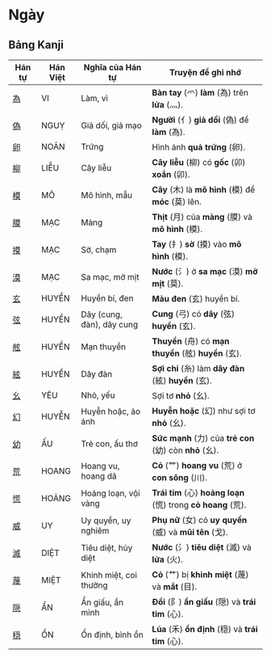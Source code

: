 # Ngày

## Bảng Kanji

| Hán tự | Hán Việt | Nghĩa của Hán tự | Truyện để ghi nhớ |
|---|---|---|---|
| [為](https://www.google.com/search?q=https://mazii.net/vi-VN/search/kanji/javi/%E7%82%BA) | VI | Làm, vì | **Bàn tay** (爫) **làm** (為) trên **lửa** (灬). |
| [偽](https://www.google.com/search?q=https://mazii.net/vi-VN/search/kanji/javi/%E5%81%BD) | NGUỴ | Giả dối, giả mạo | **Người** (亻) **giả dối** (偽) để **làm** (為). |
| [卵](https://www.google.com/search?q=https://mazii.net/vi-VN/search/kanji/javi/%E5%8D%B5) | NOÃN | Trứng | Hình ảnh **quả trứng** (卵). |
| [柳](https://www.google.com/search?q=https://mazii.net/vi-VN/search/kanji/javi/%E6%9F%B3) | LIỄU | Cây liễu | **Cây liễu** (柳) có **gốc** (卯) **xoắn** (卯). |
| [模](https://www.google.com/search?q=https://mazii.net/vi-VN/search/kanji/javi/%E6%A8%A1) | MÔ | Mô hình, mẫu | **Cây** (木) là **mô hình** (模) để **móc** (莫) lên. |
| [膜](https://www.google.com/search?q=https://mazii.net/vi-VN/search/kanji/javi/%E8%86%9C) | MẠC | Màng | **Thịt** (月) của **màng** (膜) và **mô hình** (模). |
| [摸](https://www.google.com/search?q=https://mazii.net/vi-VN/search/kanji/javi/%E6%91%B8) | MẠC | Sờ, chạm | **Tay** (扌) **sờ** (摸) vào **mô hình** (模). |
| [漠](https://www.google.com/search?q=https://mazii.net/vi-VN/search/kanji/javi/%E6%BC%A0) | MẠC | Sa mạc, mờ mịt | **Nước** (氵) ở **sa mạc** (漠) **mờ mịt** (莫). |
| [玄](https://www.google.com/search?q=https://mazii.net/vi-VN/search/kanji/javi/%E7%8E%84) | HUYỀN | Huyền bí, đen | **Màu đen** (玄) huyền bí. |
| [弦](https://www.google.com/search?q=https://mazii.net/vi-VN/search/kanji/javi/%E5%BC%A6) | HUYỀN | Dây (cung, đàn), dây cung | **Cung** (弓) có **dây** (弦) **huyền** (玄). |
| [舷](https://www.google.com/search?q=https://mazii.net/vi-VN/search/kanji/javi/%E8%88%B7) | HUYỀN | Mạn thuyền | **Thuyền** (舟) có **mạn thuyền** (舷) **huyền** (玄). |
| [絃](https://www.google.com/search?q=https://mazii.net/vi-VN/search/kanji/javi/%E7%B5%83) | HUYỀN | Dây đàn | **Sợi chỉ** (糸) làm **dây đàn** (絃) **huyền** (玄). |
| [幺](https://www.google.com/search?q=https://mazii.net/vi-VN/search/kanji/javi/%E5%B9%BA) | YÊU | Nhỏ, yếu | Sợi tơ **nhỏ** (幺). |
| [幻](https://www.google.com/search?q=https://mazii.net/vi-VN/search/kanji/javi/%E5%B9%BB) | HUYỄN | Huyễn hoặc, ảo ảnh | **Huyễn hoặc** (幻) như sợi tơ **nhỏ** (幺). |
| [幼](https://www.google.com/search?q=https://mazii.net/vi-VN/search/kanji/javi/%E5%B9%BC) | ẤU | Trẻ con, ấu thơ | **Sức mạnh** (力) của **trẻ con** (幼) còn **nhỏ** (幺). |
| [荒](https://www.google.com/search?q=https://mazii.net/vi-VN/search/kanji/javi/%E8%8D%92) | HOANG | Hoang vu, hoang dã | **Cỏ** (艹) **hoang vu** (荒) ở **con sông** (川). |
| [慌](https://www.google.com/search?q=https://mazii.net/vi-VN/search/kanji/javi/%E6%85%8C) | HOẢNG | Hoảng loạn, vội vàng | **Trái tim** (心) **hoảng loạn** (慌) trong **cỏ hoang** (荒). |
| [威](https://www.google.com/search?q=https://mazii.net/vi-VN/search/kanji/javi/%E5%A8%81) | UY | Uy quyền, uy nghiêm | **Phụ nữ** (女) có **uy quyền** (威) và **mũi tên** (戈). |
| [滅](https://www.google.com/search?q=https://mazii.net/vi-VN/search/kanji/javi/%E6%BB%85) | DIỆT | Tiêu diệt, hủy diệt | **Nước** (氵) **tiêu diệt** (滅) và **lửa** (火). |
| [蔑](https://www.google.com/search?q=https://mazii.net/vi-VN/search/kanji/javi/%E8%94%91) | MIỆT | Khinh miệt, coi thường | **Cỏ** (艹) bị **khinh miệt** (蔑) và **mắt** (目). |
| [隠](https://www.google.com/search?q=https://mazii.net/vi-VN/search/kanji/javi/%E9%9A%A0) | ẨN | Ẩn giấu, ẩn mình | **Đồi** (阝) **ẩn giấu** (隠) và **trái tim** (心). |
| [穏](https://www.google.com/search?q=https://mazii.net/vi-VN/search/kanji/javi/%E7%A9%8F) | ỔN | Ổn định, bình ổn | **Lúa** (禾) **ổn định** (穏) và **trái tim** (心). |


